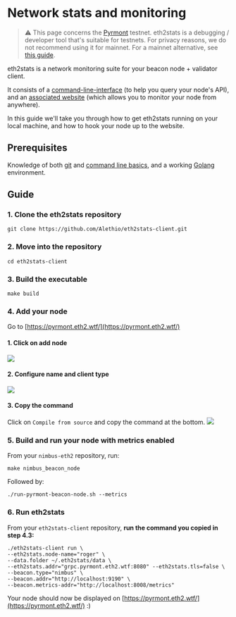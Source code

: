 # Network stats and monitoring

> ⚠️  This page concerns the [Pyrmont](https://pyrmont.launchpad.ethereum.org/) testnet. eth2stats is a debugging / developer tool that's suitable for testnets. For privacy reasons, we do not recommend using it for mainnet. For a mainnet alternative, see [this guide](./metrics-pretty-pictures.md).


eth2stats is a network monitoring suite for your beacon node + validator client.

It consists of a [command-line-interface](https://github.com/Alethio/eth2stats-client) (to help you query your node's API), and an [associated website](https://eth2stats.io/medalla-testnet) (which allows you to monitor your node from anywhere).

In this guide we'll take you through how to get eth2stats running on your local machine, and how to hook your node up to the website.

## Prerequisites

Knowledge of both [git](https://www.learnenough.com/git-tutorial/getting_started) and [command line basics](https://www.learnenough.com/command-line-tutorial/basics), and a working [Golang](https://golang.org/dl/) environment.

## Guide

### 1. Clone the eth2stats repository

```
git clone https://github.com/Alethio/eth2stats-client.git
```

### 2. Move into the repository

```
cd eth2stats-client
```

### 3. Build the executable

```
make build
```

### 4. Add your node

Go to [https://pyrmont.eth2.wtf/](https://pyrmont.eth2.wtf/)


#### 1. Click on add node
![](https://i.imgur.com/1ofuj4E.png)

#### 2. Configure name and client type
![](https://i.imgur.com/iQfwAit.png)

#### 3. Copy the command
Click on `Compile from source` and copy the command at the bottom.
![](https://i.imgur.com/biT5HkJ.png)

### 5. Build and run your node with metrics enabled

From your `nimbus-eth2` repository, run:
```
make nimbus_beacon_node
```

Followed by:

```
./run-pyrmont-beacon-node.sh --metrics
```

### 6. Run eth2stats

From your `eth2stats-client` repository, **run the command you copied in step 4.3:**
```
./eth2stats-client run \
--eth2stats.node-name="roger" \
--data.folder ~/.eth2stats/data \
--eth2stats.addr="grpc.pyrmont.eth2.wtf:8080" --eth2stats.tls=false \
--beacon.type="nimbus" \
--beacon.addr="http://localhost:9190" \
--beacon.metrics-addr="http://localhost:8008/metrics"
```

Your node should now be displayed on [https://pyrmont.eth2.wtf/](https://pyrmont.eth2.wtf/) :)
